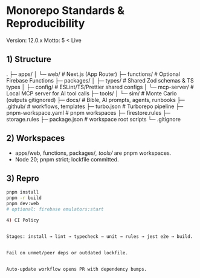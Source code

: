 # Monorepo Standards & Reproducibility

Version: 12.0.x
Motto: 5 < Live

## 1) Structure

.
├─ apps/
│ └─ web/ # Next.js (App Router)
├─ functions/ # Optional Firebase Functions
├─ packages/
│ ├─ types/ # Shared Zod schemas & TS types
│ ├─ config/ # ESLint/TS/Prettier shared configs
│ └─ mcp-server/ # Local MCP server for AI tool calls
├─ tools/
│ └─ sim/ # Monte Carlo (outputs gitignored)
├─ docs/ # Bible, AI prompts, agents, runbooks
├─ .github/ # workflows, templates
├─ turbo.json # Turborepo pipeline
├─ pnpm-workspace.yaml # pnpm workspaces
├─ firestore.rules
├─ storage.rules
├─ package.json # workspace root scripts
└─ .gitignore

## 2) Workspaces

- apps/web, functions, packages/_, tools/_ are pnpm workspaces.
- Node 20; pnpm strict; lockfile committed.

## 3) Repro

```bash
pnpm install
pnpm -r build
pnpm dev:web
# optional: firebase emulators:start

4) CI Policy


Stages: install → lint → typecheck → unit → rules → jest e2e → build.


Fail on unmet/peer deps or outdated lockfile.


Auto-update workflow opens PR with dependency bumps.
```
